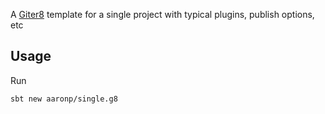 A [Giter8](http://www.foundweekends.org/giter8/index.html) template for a single project with typical plugins, publish options, etc

## Usage

Run

```bash
sbt new aaronp/single.g8
```